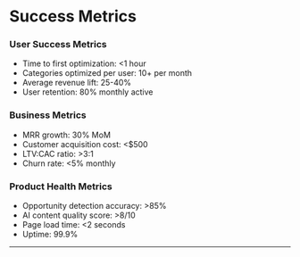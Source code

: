 # Success Metrics

### User Success Metrics

- Time to first optimization: <1 hour
- Categories optimized per user: 10+ per month
- Average revenue lift: 25-40%
- User retention: 80% monthly active

### Business Metrics

- MRR growth: 30% MoM
- Customer acquisition cost: <$500
- LTV:CAC ratio: >3:1
- Churn rate: <5% monthly

### Product Health Metrics

- Opportunity detection accuracy: >85%
- AI content quality score: >8/10
- Page load time: <2 seconds
- Uptime: 99.9%

---
